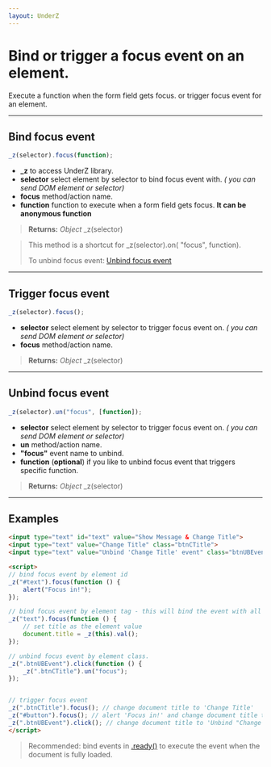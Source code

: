 ```yaml
---
layout: UnderZ
---
```

# Bind or trigger a focus event on an element.
Execute a function when the form field gets focus. or trigger focus event for an element.


***


## Bind focus event
```js
_z(selector).focus(function);
```

* **_z** to access UnderZ library.
* **selector** select element by selector to bind focus event with. _( you can send DOM element or selector)_
* **focus** method/action name.
* **function** function to execute when a form field gets focus. **It can be anonymous function**

> **Returns:** _Object_ \_z(selector)

> This method is a shortcut for _z(selector).on( "focus", function).
> 
> To unbind focus event: [Unbind focus event](http://underz.hlack.net/UnderZ/-focus()#unbind-focus-event)


***

## Trigger focus event
```js
_z(selector).focus();
```

* **selector** select element by selector to trigger focus event on. _( you can send DOM element or selector)_
* **focus** method/action name.

> **Returns:** _Object_ \_z(selector)


***


## Unbind focus event
```js
_z(selector).un("focus", [function]);
```

* **selector** select element by selector to trigger focus event on. _( you can send DOM element or selector)_
* **un** method/action name.
* **"focus"** event name to unbind.
* **function** (**optional**) if you like to unbind focus event that triggers specific function.

> **Returns:** _Object_ \_z(selector)


***


## Examples

```html
<input type="text" id="text" value="Show Message & Change Title">
<input type="text" value="Change Title" class="btnCTitle">
<input type="text" value="Unbind 'Change Title' event" class="btnUBEvent">

<script>
// bind focus event by element id
_z("#text").focus(function () { 
	alert("Focus in!");
});

// bind focus event by element tag - this will bind the event with all elements with "input" tag.
_z("text").focus(function () { 
	// set title as the element value
	document.title = _z(this).val();
});

// unbind focus event by element class.
_z(".btnUBEvent").click(function () {
	_z(".btnCTitle").un("focus");
});


// trigger focus event
_z(".btnCTitle").focus(); // change document title to 'Change Title'
_z("#button").focus(); // alert 'Focus in!' and change document title to 'Show Message & Change Title'
_z(".btnUBEvent").click(); // change document title to 'Unbind "Change Title" event' and unbind focus event on .btnCTitle button
</script>

```

> Recommended: bind events in [.ready()](http://underz.hlack.net/UnderZ/-ready()) to execute the event when the document is fully loaded.
